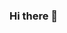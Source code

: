### Hi there 👋

<!--
**Thouhid98/Thouhid98** is a ✨ _special_ ✨ repository because its `README.md` (this file) appears on your GitHub profile.

Here are some ideas to get you started:

 ###### I’m Md Thouhid Hussain React developer exploring backend technologies to provide better user interaction

